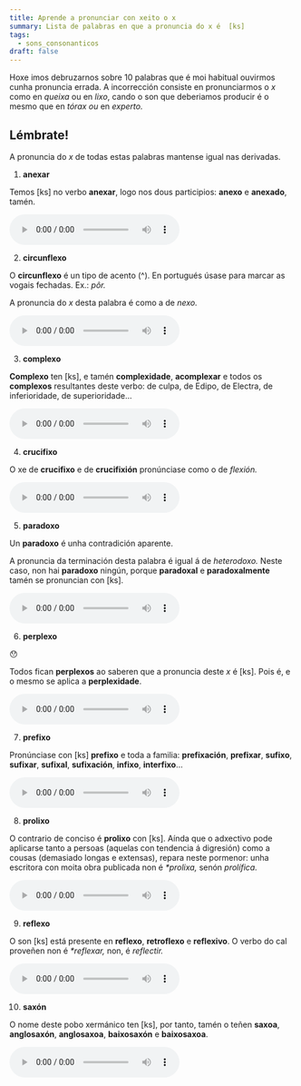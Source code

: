 ```yaml
---
title: Aprende a pronunciar con xeito o x
summary: Lista de palabras en que a pronuncia do x é  [ks]
tags:
  - sons_consonanticos
draft: false
---
```

Hoxe imos debruzarnos sobre 10 palabras que é moi habitual ouvirmos cunha pronuncia errada. A incorrección consiste en pronunciarmos o *x* como en *queixa* ou en *lixo*, cando o son que deberiamos producir é o mesmo que en *tórax ou* en *experto.*

## Lémbrate!

A pronuncia do *x* de todas estas palabras mantense igual nas derivadas.

<article>

1. **anexar**

Temos \[ks] no verbo **anexar**, logo nos dous participios: **anexo** e **anexado**, tamén.

<audio src="https://ilg.usc.es/pronuncia/mp3/a/3415.mp3" controls> </audio>

</article>

<article>

2. **circunflexo**

O **circunflexo** é un tipo de acento (^). En portugués úsase para marcar as vogais fechadas. Ex.: *pôr.* 

A pronuncia do *x* desta palabra é como a de *nexo.* 

<audio src="https://ilg.usc.es/pronuncia/mp3/c/3624.mp3" controls> </audio>

</article>

<article>

3. **complexo**

**Complexo** ten \[ks], e tamén **complexidade**, **acomplexar** e todos os **complexos** resultantes deste verbo: de culpa, de Edipo, de Electra, de inferioridade, de superioridade...

<audio src="https://ilg.usc.es/pronuncia/mp3/c/4795.mp3" controls> </audio>

</article>

<article>

4. **crucifixo**

O xe de **crucifixo** e de **crucifixión** pronúnciase como o de *flexión.*

<audio src="https://ilg.usc.es/pronuncia/mp3/c/7077.mp3" controls> </audio>

</article>

<article>

5. **paradoxo**

Un **paradoxo** é unha contradición aparente. 

A pronuncia da terminación desta palabra é igual á de *heterodoxo.* Neste caso, non hai **paradoxo** ningún, porque **paradoxal** e **paradoxalmente** tamén se pronuncian con \[ks].

<audio src="https://ilg.usc.es/pronuncia/mp3/p/582.mp3" controls> </audio>

</article>

<article>

6. **perplexo**

😯

Todos fican **perplexos** ao saberen que a pronuncia deste *x* é \[ks]. Pois é, e o mesmo se aplica a **perplexidade**.

<audio src="https://ilg.usc.es/pronuncia/mp3/p/2023.mp3" controls> </audio>

</article>

<article>

7. **prefixo**

Pronúnciase con \[ks] **prefixo** e toda a familia: **prefixación**, **prefixar**, **sufixo**, **sufixar**, **sufixal**, **sufixación**, **infixo**, **interfixo**...

<audio src="https://ilg.usc.es/pronuncia/mp3/p/3890.mp3" controls> </audio>

</article>

<article>

8. **prolixo**

O contrario de conciso é **prolixo** con \[ks]. Aínda que o adxectivo pode aplicarse tanto a persoas (aquelas con tendencia á digresión) como a cousas (demasiado longas e extensas), repara neste pormenor: unha escritora con moita obra publicada non é *\*prolixa,* senón *prolífica.* 

<audio src="https://ilg.usc.es/pronuncia/mp3/p/4568.mp3" controls> </audio>

</article>

<article>

9. **reflexo** 

O son \[ks] está presente en **reflexo**, **retroflexo** e **reflexivo**. O verbo do cal proveñen non é *\*reflexar,* non, é *reflectir.*

<audio src="https://ilg.usc.es/pronuncia/mp3/r/1215.mp3" controls> </audio>

</article>

<article>

10. **saxón**

O nome deste pobo xermánico ten \[ks], por tanto, tamén o teñen **saxoa**, **anglosaxón**, **anglosaxoa**, **baixosaxón** e **baixosaxoa**. 

<audio src="https://ilg.usc.es/pronuncia/mp3/s/664.mp3" controls> </audio>

</article>